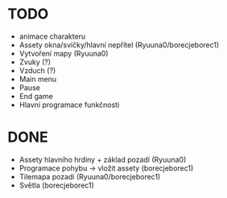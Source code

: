 # TODO
- animace charakteru
- Assety okna/svíčky/hlavní nepřítel (Ryuuna0/borecjeborec1)
- Vytvoření mapy (Ryuuna0)
- Zvuky (?)
- Vzduch (?)
- Main menu
- Pause
- End game
- Hlavní programace funkčnosti

# DONE
- Assety hlavního hrdiny + základ pozadí (Ryuuna0)
- Programace pohybu -> vložit assety (borecjeborec1)
- Tilemapa pozadí (Ryuuna0/borecjeborec1)
- Světla (borecjeborec1)

